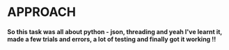# APPROACH

#### So this task was all about python - json, threading and yeah I've learnt it, made a few trials and errors, a lot of testing and finally got it working !!

